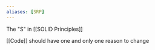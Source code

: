 ```yaml
---
aliases: [SRP]
---
```


The "S" in [[SOLID Principles]]

[[Code]] should have one and only one reason to change